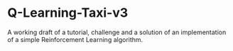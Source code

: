 # Q-Learning-Taxi-v3
A working draft of a tutorial, challenge and a solution of an implementation of a simple Reinforcement Learning algorithm.

